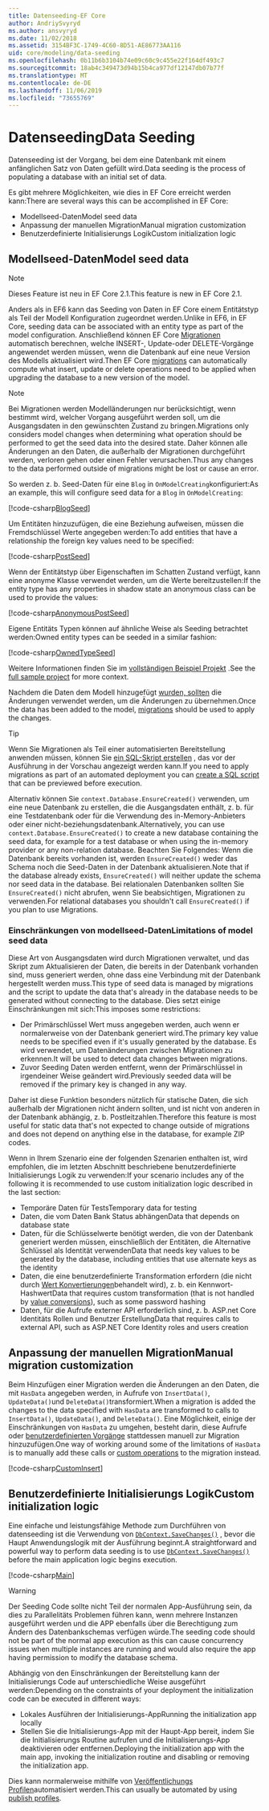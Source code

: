 ```yaml
---
title: Datenseeding-EF Core
author: AndriySvyryd
ms.author: ansvyryd
ms.date: 11/02/2018
ms.assetid: 3154BF3C-1749-4C60-8D51-AE86773AA116
uid: core/modeling/data-seeding
ms.openlocfilehash: 0b11b6b3104b74e09c60c9c455e22f164df493c7
ms.sourcegitcommit: 18ab4c349473d94b15b4ca977df12147db07b77f
ms.translationtype: MT
ms.contentlocale: de-DE
ms.lasthandoff: 11/06/2019
ms.locfileid: "73655769"
---
```

# <a name="data-seeding"></a><span data-ttu-id="92092-102">Datenseeding</span><span class="sxs-lookup"><span data-stu-id="92092-102">Data Seeding</span></span>

<span data-ttu-id="92092-103">Datenseeding ist der Vorgang, bei dem eine Datenbank mit einem anfänglichen Satz von Daten gefüllt wird.</span><span class="sxs-lookup"><span data-stu-id="92092-103">Data seeding is the process of populating a database with an initial set of data.</span></span>

<span data-ttu-id="92092-104">Es gibt mehrere Möglichkeiten, wie dies in EF Core erreicht werden kann:</span><span class="sxs-lookup"><span data-stu-id="92092-104">There are several ways this can be accomplished in EF Core:</span></span>

* <span data-ttu-id="92092-105">Modellseed-Daten</span><span class="sxs-lookup"><span data-stu-id="92092-105">Model seed data</span></span>
* <span data-ttu-id="92092-106">Anpassung der manuellen Migration</span><span class="sxs-lookup"><span data-stu-id="92092-106">Manual migration customization</span></span>
* <span data-ttu-id="92092-107">Benutzerdefinierte Initialisierungs Logik</span><span class="sxs-lookup"><span data-stu-id="92092-107">Custom initialization logic</span></span>

## <a name="model-seed-data"></a><span data-ttu-id="92092-108">Modellseed-Daten</span><span class="sxs-lookup"><span data-stu-id="92092-108">Model seed data</span></span>

> [!NOTE]
> <span data-ttu-id="92092-109">Dieses Feature ist neu in EF Core 2.1.</span><span class="sxs-lookup"><span data-stu-id="92092-109">This feature is new in EF Core 2.1.</span></span>

<span data-ttu-id="92092-110">Anders als in EF6 kann das Seeding von Daten in EF Core einem Entitätstyp als Teil der Modell Konfiguration zugeordnet werden.</span><span class="sxs-lookup"><span data-stu-id="92092-110">Unlike in EF6, in EF Core, seeding data can be associated with an entity type as part of the model configuration.</span></span> <span data-ttu-id="92092-111">Anschließend können EF Core [Migrationen](xref:core/managing-schemas/migrations/index) automatisch berechnen, welche INSERT-, Update-oder DELETE-Vorgänge angewendet werden müssen, wenn die Datenbank auf eine neue Version des Modells aktualisiert wird.</span><span class="sxs-lookup"><span data-stu-id="92092-111">Then EF Core [migrations](xref:core/managing-schemas/migrations/index) can automatically compute what insert, update or delete operations need to be applied when upgrading the database to a new version of the model.</span></span>

> [!NOTE]
> <span data-ttu-id="92092-112">Bei Migrationen werden Modelländerungen nur berücksichtigt, wenn bestimmt wird, welcher Vorgang ausgeführt werden soll, um die Ausgangsdaten in den gewünschten Zustand zu bringen.</span><span class="sxs-lookup"><span data-stu-id="92092-112">Migrations only considers model changes when determining what operation should be performed to get the seed data into the desired state.</span></span> <span data-ttu-id="92092-113">Daher können alle Änderungen an den Daten, die außerhalb der Migrationen durchgeführt werden, verloren gehen oder einen Fehler verursachen.</span><span class="sxs-lookup"><span data-stu-id="92092-113">Thus any changes to the data performed outside of migrations might be lost or cause an error.</span></span>

<span data-ttu-id="92092-114">So werden z. b. Seed-Daten für eine `Blog` in `OnModelCreating`konfiguriert:</span><span class="sxs-lookup"><span data-stu-id="92092-114">As an example, this will configure seed data for a `Blog` in `OnModelCreating`:</span></span>

[!code-csharp[BlogSeed](../../../samples/core/Modeling/DataSeeding/DataSeedingContext.cs?name=BlogSeed)]

<span data-ttu-id="92092-115">Um Entitäten hinzuzufügen, die eine Beziehung aufweisen, müssen die Fremdschlüssel Werte angegeben werden:</span><span class="sxs-lookup"><span data-stu-id="92092-115">To add entities that have a relationship the foreign key values need to be specified:</span></span>

[!code-csharp[PostSeed](../../../samples/core/Modeling/DataSeeding/DataSeedingContext.cs?name=PostSeed)]

<span data-ttu-id="92092-116">Wenn der Entitätstyp über Eigenschaften im Schatten Zustand verfügt, kann eine anonyme Klasse verwendet werden, um die Werte bereitzustellen:</span><span class="sxs-lookup"><span data-stu-id="92092-116">If the entity type has any properties in shadow state an anonymous class can be used to provide the values:</span></span>

[!code-csharp[AnonymousPostSeed](../../../samples/core/Modeling/DataSeeding/DataSeedingContext.cs?name=AnonymousPostSeed)]

<span data-ttu-id="92092-117">Eigene Entitäts Typen können auf ähnliche Weise als Seeding betrachtet werden:</span><span class="sxs-lookup"><span data-stu-id="92092-117">Owned entity types can be seeded in a similar fashion:</span></span>

[!code-csharp[OwnedTypeSeed](../../../samples/core/Modeling/DataSeeding/DataSeedingContext.cs?name=OwnedTypeSeed)]

<span data-ttu-id="92092-118">Weitere Informationen finden Sie im [vollständigen Beispiel Projekt](https://github.com/aspnet/EntityFramework.Docs/tree/master/samples/core/Modeling/DataSeeding) .</span><span class="sxs-lookup"><span data-stu-id="92092-118">See the [full sample project](https://github.com/aspnet/EntityFramework.Docs/tree/master/samples/core/Modeling/DataSeeding) for more context.</span></span>

<span data-ttu-id="92092-119">Nachdem die Daten dem Modell hinzugefügt [wurden, sollten](xref:core/managing-schemas/migrations/index) die Änderungen verwendet werden, um die Änderungen zu übernehmen.</span><span class="sxs-lookup"><span data-stu-id="92092-119">Once the data has been added to the model, [migrations](xref:core/managing-schemas/migrations/index) should be used to apply the changes.</span></span>

> [!TIP]
> <span data-ttu-id="92092-120">Wenn Sie Migrationen als Teil einer automatisierten Bereitstellung anwenden müssen, können Sie [ein SQL-Skript erstellen](xref:core/managing-schemas/migrations/index#generate-sql-scripts) , das vor der Ausführung in der Vorschau angezeigt werden kann.</span><span class="sxs-lookup"><span data-stu-id="92092-120">If you need to apply migrations as part of an automated deployment you can [create a SQL script](xref:core/managing-schemas/migrations/index#generate-sql-scripts) that can be previewed before execution.</span></span>

<span data-ttu-id="92092-121">Alternativ können Sie `context.Database.EnsureCreated()` verwenden, um eine neue Datenbank zu erstellen, die die Ausgangsdaten enthält, z. b. für eine Testdatenbank oder für die Verwendung des in-Memory-Anbieters oder einer nicht-beziehungsdatenbank.</span><span class="sxs-lookup"><span data-stu-id="92092-121">Alternatively, you can use `context.Database.EnsureCreated()` to create a new database containing the seed data, for example for a test database or when using the in-memory provider or any non-relation database.</span></span> <span data-ttu-id="92092-122">Beachten Sie Folgendes: Wenn die Datenbank bereits vorhanden ist, werden `EnsureCreated()` weder das Schema noch die Seed-Daten in der Datenbank aktualisieren.</span><span class="sxs-lookup"><span data-stu-id="92092-122">Note that if the database already exists, `EnsureCreated()` will neither update the schema nor seed data in the database.</span></span> <span data-ttu-id="92092-123">Bei relationalen Datenbanken sollten Sie `EnsureCreated()` nicht abrufen, wenn Sie beabsichtigen, Migrationen zu verwenden.</span><span class="sxs-lookup"><span data-stu-id="92092-123">For relational databases you shouldn't call `EnsureCreated()` if you plan to use Migrations.</span></span>

### <a name="limitations-of-model-seed-data"></a><span data-ttu-id="92092-124">Einschränkungen von modellseed-Daten</span><span class="sxs-lookup"><span data-stu-id="92092-124">Limitations of model seed data</span></span>

<span data-ttu-id="92092-125">Diese Art von Ausgangsdaten wird durch Migrationen verwaltet, und das Skript zum Aktualisieren der Daten, die bereits in der Datenbank vorhanden sind, muss generiert werden, ohne dass eine Verbindung mit der Datenbank hergestellt werden muss.</span><span class="sxs-lookup"><span data-stu-id="92092-125">This type of seed data is managed by migrations and the script to update the data that's already in the database needs to be generated without connecting to the database.</span></span> <span data-ttu-id="92092-126">Dies setzt einige Einschränkungen mit sich:</span><span class="sxs-lookup"><span data-stu-id="92092-126">This imposes some restrictions:</span></span>

* <span data-ttu-id="92092-127">Der Primärschlüssel Wert muss angegeben werden, auch wenn er normalerweise von der Datenbank generiert wird.</span><span class="sxs-lookup"><span data-stu-id="92092-127">The primary key value needs to be specified even if it's usually generated by the database.</span></span> <span data-ttu-id="92092-128">Es wird verwendet, um Datenänderungen zwischen Migrationen zu erkennen.</span><span class="sxs-lookup"><span data-stu-id="92092-128">It will be used to detect data changes between migrations.</span></span>
* <span data-ttu-id="92092-129">Zuvor Seeding Daten werden entfernt, wenn der Primärschlüssel in irgendeiner Weise geändert wird.</span><span class="sxs-lookup"><span data-stu-id="92092-129">Previously seeded data will be removed if the primary key is changed in any way.</span></span>

<span data-ttu-id="92092-130">Daher ist diese Funktion besonders nützlich für statische Daten, die sich außerhalb der Migrationen nicht ändern sollten, und ist nicht von anderen in der Datenbank abhängig, z. b. Postleitzahlen.</span><span class="sxs-lookup"><span data-stu-id="92092-130">Therefore this feature is most useful for static data that's not expected to change outside of migrations and does not depend on anything else in the database, for example ZIP codes.</span></span>

<span data-ttu-id="92092-131">Wenn in Ihrem Szenario eine der folgenden Szenarien enthalten ist, wird empfohlen, die im letzten Abschnitt beschriebene benutzerdefinierte Initialisierungs Logik zu verwenden:</span><span class="sxs-lookup"><span data-stu-id="92092-131">If your scenario includes any of the following it is recommended to use custom initialization logic described in the last section:</span></span>

* <span data-ttu-id="92092-132">Temporäre Daten für Tests</span><span class="sxs-lookup"><span data-stu-id="92092-132">Temporary data for testing</span></span>
* <span data-ttu-id="92092-133">Daten, die vom Daten Bank Status abhängen</span><span class="sxs-lookup"><span data-stu-id="92092-133">Data that depends on database state</span></span>
* <span data-ttu-id="92092-134">Daten, für die Schlüsselwerte benötigt werden, die von der Datenbank generiert werden müssen, einschließlich der Entitäten, die Alternative Schlüssel als Identität verwenden</span><span class="sxs-lookup"><span data-stu-id="92092-134">Data that needs key values to be generated by the database, including entities that use alternate keys as the identity</span></span>
* <span data-ttu-id="92092-135">Daten, die eine benutzerdefinierte Transformation erfordern (die nicht durch [Wert Konvertierungen](xref:core/modeling/value-conversions)behandelt wird), z. b. ein Kennwort-Hashwert</span><span class="sxs-lookup"><span data-stu-id="92092-135">Data that requires custom transformation (that is not handled by [value conversions](xref:core/modeling/value-conversions)), such as some password hashing</span></span>
* <span data-ttu-id="92092-136">Daten, für die Aufrufe externer API erforderlich sind, z. b. ASP.net Core Identitäts Rollen und Benutzer Erstellung</span><span class="sxs-lookup"><span data-stu-id="92092-136">Data that requires calls to external API, such as ASP.NET Core Identity roles and users creation</span></span>

## <a name="manual-migration-customization"></a><span data-ttu-id="92092-137">Anpassung der manuellen Migration</span><span class="sxs-lookup"><span data-stu-id="92092-137">Manual migration customization</span></span>

<span data-ttu-id="92092-138">Beim Hinzufügen einer Migration werden die Änderungen an den Daten, die mit `HasData` angegeben werden, in Aufrufe von `InsertData()`, `UpdateData()`und `DeleteData()`transformiert.</span><span class="sxs-lookup"><span data-stu-id="92092-138">When a migration is added the changes to the data specified with `HasData` are transformed to calls to `InsertData()`, `UpdateData()`, and `DeleteData()`.</span></span> <span data-ttu-id="92092-139">Eine Möglichkeit, einige der Einschränkungen von `HasData` zu umgehen, besteht darin, diese Aufrufe oder [benutzerdefinierten Vorgänge](xref:core/managing-schemas/migrations/operations) stattdessen manuell zur Migration hinzuzufügen.</span><span class="sxs-lookup"><span data-stu-id="92092-139">One way of working around some of the limitations of `HasData` is to manually add these calls or [custom operations](xref:core/managing-schemas/migrations/operations) to the migration instead.</span></span>

[!code-csharp[CustomInsert](../../../samples/core/Modeling/DataSeeding/Migrations/20181102235626_Initial.cs?name=CustomInsert)]

## <a name="custom-initialization-logic"></a><span data-ttu-id="92092-140">Benutzerdefinierte Initialisierungs Logik</span><span class="sxs-lookup"><span data-stu-id="92092-140">Custom initialization logic</span></span>

<span data-ttu-id="92092-141">Eine einfache und leistungsfähige Methode zum Durchführen von datenseeding ist die Verwendung von [`DbContext.SaveChanges()`](xref:core/saving/index) , bevor die Haupt Anwendungslogik mit der Ausführung beginnt.</span><span class="sxs-lookup"><span data-stu-id="92092-141">A straightforward and powerful way to perform data seeding is to use [`DbContext.SaveChanges()`](xref:core/saving/index) before the main application logic begins execution.</span></span>

[!code-csharp[Main](../../../samples/core/Modeling/DataSeeding/Program.cs?name=CustomSeeding)]

> [!WARNING]
> <span data-ttu-id="92092-142">Der Seeding Code sollte nicht Teil der normalen App-Ausführung sein, da dies zu Parallelitäts Problemen führen kann, wenn mehrere Instanzen ausgeführt werden und die APP ebenfalls über die Berechtigung zum Ändern des Datenbankschemas verfügen würde.</span><span class="sxs-lookup"><span data-stu-id="92092-142">The seeding code should not be part of the normal app execution as this can cause concurrency issues when multiple instances are running and would also require the app having permission to modify the database schema.</span></span>

<span data-ttu-id="92092-143">Abhängig von den Einschränkungen der Bereitstellung kann der Initialisierungs Code auf unterschiedliche Weise ausgeführt werden:</span><span class="sxs-lookup"><span data-stu-id="92092-143">Depending on the constraints of your deployment the initialization code can be executed in different ways:</span></span>

* <span data-ttu-id="92092-144">Lokales Ausführen der Initialisierungs-App</span><span class="sxs-lookup"><span data-stu-id="92092-144">Running the initialization app locally</span></span>
* <span data-ttu-id="92092-145">Stellen Sie die Initialisierungs-App mit der Haupt-App bereit, indem Sie die Initialisierungs Routine aufrufen und die Initialisierungs-App deaktivieren oder entfernen.</span><span class="sxs-lookup"><span data-stu-id="92092-145">Deploying the initialization app with the main app, invoking the initialization routine and disabling or removing the initialization app.</span></span>

<span data-ttu-id="92092-146">Dies kann normalerweise mithilfe von [Veröffentlichungs Profilen](/aspnet/core/host-and-deploy/visual-studio-publish-profiles)automatisiert werden.</span><span class="sxs-lookup"><span data-stu-id="92092-146">This can usually be automated by using [publish profiles](/aspnet/core/host-and-deploy/visual-studio-publish-profiles).</span></span>
